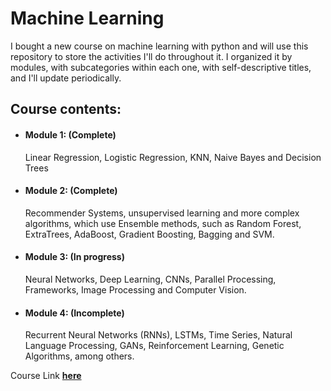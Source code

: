 # Machine Learning

I bought a new course on machine learning with python and will use this repository to store the activities I'll do throughout it. I organized it by modules, with subcategories within each one, with self-descriptive titles, and I'll update periodically.

## Course contents:
- #### Module 1: (Complete)
  Linear Regression, Logistic Regression, KNN, Naive Bayes and Decision Trees
- #### Module 2: (Complete)
  Recommender Systems, unsupervised learning and more complex algorithms, which use Ensemble methods, such as Random Forest, ExtraTrees, AdaBoost, Gradient Boosting, Bagging and SVM.
- #### Module 3: (In progress)
  Neural Networks, Deep Learning, CNNs, Parallel Processing, Frameworks, Image Processing and Computer Vision.
- #### Module 4: (Incomplete)
  Recurrent Neural Networks (RNNs), LSTMs, Time Series, Natural Language Processing, GANs, Reinforcement Learning, Genetic Algorithms, among others.


 Course Link **[here](https://didatica.tech/combo-modulos-i-ii-iii-e-iv/)**
